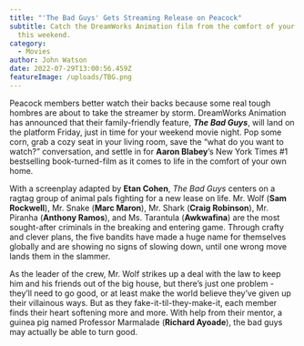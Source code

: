 ```yaml
---
title: "'The Bad Guys' Gets Streaming Release on Peacock"
subtitle: Catch the DreamWorks Animation film from the comfort of your couch
  this weekend.
category:
  - Movies
author: John Watson
date: 2022-07-29T13:00:56.459Z
featureImage: /uploads/TBG.png
---
```

Peacock members better watch their backs because some real tough hombres are about to take the streamer by storm. DreamWorks Animation has announced that their family-friendly feature, ***The Bad Guys***, will land on the platform Friday, just in time for your weekend movie night. Pop some corn, grab a cozy seat in your living room, save the “what do you want to watch?” conversation, and settle in for **Aaron Blabey**’s New York Times #1 bestselling book-turned-film as it comes to life in the comfort of your own home.

With a screenplay adapted by **Etan Cohen**, *The Bad Guys* centers on a ragtag group of animal pals fighting for a new lease on life. Mr. Wolf (**Sam Rockwell**), Mr. Snake (**Marc Maron**), Mr. Shark (**Craig Robinson**), Mr. Piranha (**Anthony Ramos**), and Ms. Tarantula (**Awkwafina**) are the most sought-after criminals in the breaking and entering game. Through crafty and clever plans, the five bandits have made a huge name for themselves globally and are showing no signs of slowing down, until one wrong move lands them in the slammer.

As the leader of the crew, Mr. Wolf strikes up a deal with the law to keep him and his friends out of the big house, but there’s just one problem - they’ll need to go good, or at least make the world believe they’ve given up their villainous ways. But as they fake-it-til-they-make-it, each member finds their heart softening more and more. With help from their mentor, a guinea pig named Professor Marmalade (**Richard Ayoade**), the bad guys may actually be able to turn good.